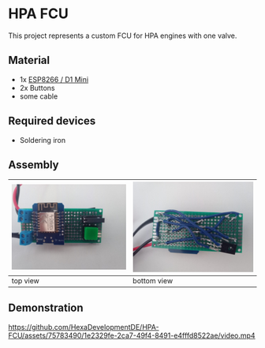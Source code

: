 
# HPA FCU

This project represents a custom FCU for HPA engines with one valve.

## Material

- 1x [ESP8266 / D1 Mini](https://www.az-delivery.de/collections/esp8266/products/d1-mini)
- 2x Buttons
- some cable

## Required devices

- Soldering iron

## Assembly

| ![top view](./images/top.jpeg) | ![bottom view](./images/bottom.jpeg) |
| ---------------------------- | ---------------------------------- |
| top view                     | bottom view                        |

## Demonstration

https://github.com/HexaDevelopmentDE/HPA-FCU/assets/75783490/1e2329fe-2ca7-49f4-8491-e4fffd8522ae/video.mp4

